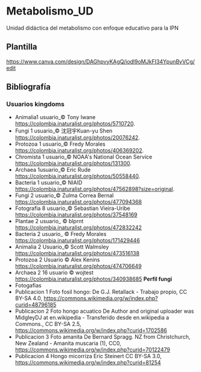 # Metabolismo_UD
Unidad didáctica del metabolismo con enfoque educativo para la IPN
## Plantilla
https://www.canva.com/design/DAGhpvyKAgQ/iodl9oMJkFI34YpunByVCg/edit
## Bibliografía
### Usuarios kingdoms  
- Animalia1 usuario_© Tony Iwane https://colombia.inaturalist.org/photos/5710720. 
- Fungi 1 usuario_© 沈冠宇Kuan-yu Shen https://colombia.inaturalist.org/photos/20076242. 
- Protozoa 1 usuario_© Fredy Morales https://colombia.inaturalist.org/photos/406369202. 
- Chromista 1 usuario_© NOAA's National Ocean Service https://colombia.inaturalist.org/photos/131300. 
- Archaea 1usuario_© Eric Rude https://colombia.inaturalist.org/photos/50558440. 
- Bacteria 1 usuario_© NIAID https://colombia.inaturalist.org/photos/47562898?size=original. 
- Fungi 2  usuario_© Zulma Correa Bernal https://colombia.inaturalist.org/photos/477094368 
- Fotografia 8 usuario_© Sebastian Vieira-Uribe https://colombia.inaturalist.org/photos/37548169 
- Plantae 2 usuario_ © blprnt https://colombia.inaturalist.org/photos/472832242 
- Bacteria 2  usuario_ © Fredy Morales https://colombia.inaturalist.org/photos/171429446 
- Animalia 2 Usuario_© Scott Walmsley https://colombia.inaturalist.org/photos/473516138 
- Protozoa 2 Usuario © Alex Kenins https://colombia.inaturalist.org/photos/474706649 
- Archaea 2 16 usuario © wojtest https://colombia.inaturalist.org/photos/340938685 
**Perfil fungi**
- Fotogafias
- Publicacion 1 Foto fosil hongo: De G.J. Retallack - Trabajo propio, CC BY-SA 4.0, https://commons.wikimedia.org/w/index.php?curid=48796185
- Publicacion 2 Foto hongo acuatico De Author and original uploader was MidgleyDJ at en.wikipedia - Transferido desde en.wikipedia a Commons., CC BY-SA 2.5, https://commons.wikimedia.org/w/index.php?curid=1702586
- Publicacion 3 Foto amanita De Bernard Spragg. NZ from Christchurch, New Zealand - Amanita muscaria (1), CC0, https://commons.wikimedia.org/w/index.php?curid=70122479
- Publicacion 4 Hongo micorriza  Eric Steinert   CC BY-SA 3.0, https://commons.wikimedia.org/w/index.php?curid=81254  
